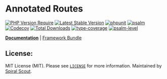 # Annotated Routes

[![PHP Version Require](https://poser.pugx.org/spiral/annotated-routes/require/php)](https://packagist.org/packages/spiral/annotated-routes)
[![Latest Stable Version](https://poser.pugx.org/spiral/annotated-routes/v/stable)](https://packagist.org/packages/spiral/annotated-routes)
[![phpunit](https://github.com/spiral/annotated-routes/actions/workflows/phpunit.yml/badge.svg)](https://github.com/spiral/annotated-routes/actions)
[![psalm](https://github.com/spiral/annotated-routes/actions/workflows/psalm.yml/badge.svg)](https://github.com/spiral/annotated-routes/actions)
[![Codecov](https://codecov.io/gh/spiral/annotated-routes/branch/master/graph/badge.svg)](https://codecov.io/gh/spiral/annotated-routes/)
[![Total Downloads](https://poser.pugx.org/spiral/annotated-routes/downloads)](https://packagist.org/packages/spiral/annotated-routes)
[![type-coverage](https://shepherd.dev/github/spiral/annotated-routes/coverage.svg)](https://shepherd.dev/github/spiral/annotated-routes)
[![psalm-level](https://shepherd.dev/github/spiral/annotated-routes/level.svg)](https://shepherd.dev/github/spiral/annotated-routes)

<b>[Documentation](https://spiral.dev/docs/http-annotated-routes)</b> | [Framework Bundle](https://github.com/spiral/framework)

## License:

MIT License (MIT). Please see [`LICENSE`](./LICENSE) for more information. Maintained by [Spiral Scout](https://spiralscout.com).
